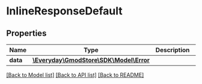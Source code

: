 # InlineResponseDefault

## Properties
Name | Type | Description | Notes
------------ | ------------- | ------------- | -------------
**data** | [**\Everyday\GmodStore\SDK\Model\Error**](Error.md) |  | [optional] 

[[Back to Model list]](../../README.md#documentation-for-models) [[Back to API list]](../../README.md#documentation-for-api-endpoints) [[Back to README]](../../README.md)

